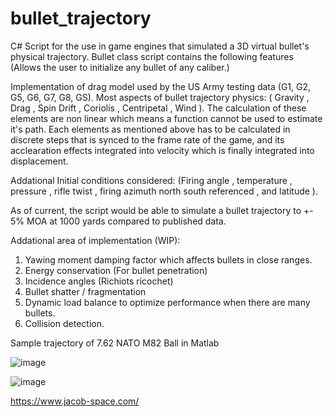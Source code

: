 # bullet_trajectory

C# Script for the use in game engines that simulated a 3D virtual bullet's physical trajectory. Bullet class script contains the following features (Allows the user to initialize any bullet of any caliber.) 

<Features>
Implementation of drag model used by the US Army testing data (G1, G2, G5, G6, G7, G8, GS). 
Most aspects of bullet trajectory physics: ( Gravity , Drag , Spin Drift , Coriolis , Centripetal , Wind ). The calculation of these elements are non linear which means a function cannot be used to estimate it's path. Each elements as mentioned above has to be calculated in discrete steps that is synced to the frame rate of the game, and its acclearation effects integrated into velocity which is finally integrated into displacement. 
  
Addational Initial conditions considered: (Firing angle , temperature , pressure , rifle twist , firing azimuth north south referenced , and latitude ). 

As of current, the script would be able to simulate a bullet trajectory to +- 5% MOA at 1000 yards compared to published data.

Addational area of implementation (WIP):
1. Yawing moment damping factor which affects bullets in close ranges.
2. Energy conservation (For bullet penetration)
3. Incidence angles (Richiots ricochet)
4. Bullet shatter / fragmentation
5. Dynamic load balance to optimize performance when there are many bullets.
6. Collision detection. 


Sample trajectory of 7.62 NATO M82 Ball in Matlab


![image](https://user-images.githubusercontent.com/26366586/233151972-0e59c601-ea14-4239-96a9-c3218960f0f2.png)

![image](https://user-images.githubusercontent.com/26366586/233152119-4353c99c-d182-4b3c-a43f-acdcfda424e6.png)


https://www.jacob-space.com/
